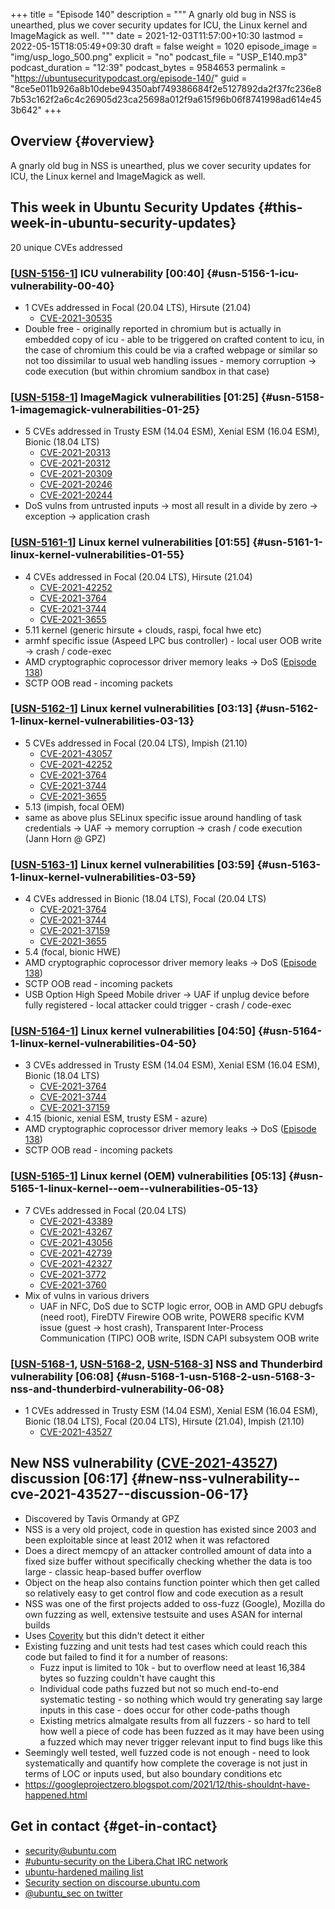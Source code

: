 +++
title = "Episode 140"
description = """
  A gnarly old bug in NSS is unearthed, plus we cover security updates for
  ICU, the Linux kernel and ImageMagick as well.
  """
date = 2021-12-03T11:57:00+10:30
lastmod = 2022-05-15T18:05:49+09:30
draft = false
weight = 1020
episode_image = "img/usp_logo_500.png"
explicit = "no"
podcast_file = "USP_E140.mp3"
podcast_duration = "12:39"
podcast_bytes = 9584653
permalink = "https://ubuntusecuritypodcast.org/episode-140/"
guid = "8ce5e011b926a8b10debe94350abf749386684f2e5127892da2f37fc236e87b53c162f2a6c4c26905d23ca25698a012f9a615f96b06f8741998ad614e453b642"
+++

## Overview {#overview}

A gnarly old bug in NSS is unearthed, plus we cover security updates for
ICU, the Linux kernel and ImageMagick as well.


## This week in Ubuntu Security Updates {#this-week-in-ubuntu-security-updates}

20 unique CVEs addressed


### [[USN-5156-1](https://ubuntu.com/security/notices/USN-5156-1)] ICU vulnerability [00:40] {#usn-5156-1-icu-vulnerability-00-40}

-   1 CVEs addressed in Focal (20.04 LTS), Hirsute (21.04)
    -   [CVE-2021-30535](https://ubuntu.com/security/CVE-2021-30535) <!-- medium -->
-   Double free - originally reported in chromium but is actually in embedded
    copy of icu - able to be triggered on crafted content to icu, in the case
    of chromium this could be via a crafted webpage or similar so not too
    dissimilar to usual web handling issues - memory corruption -&gt; code
    execution (but within chromium sandbox in that case)


### [[USN-5158-1](https://ubuntu.com/security/notices/USN-5158-1)] ImageMagick vulnerabilities [01:25] {#usn-5158-1-imagemagick-vulnerabilities-01-25}

-   5 CVEs addressed in Trusty ESM (14.04 ESM), Xenial ESM (16.04 ESM), Bionic (18.04 LTS)
    -   [CVE-2021-20313](https://ubuntu.com/security/CVE-2021-20313) <!-- low -->
    -   [CVE-2021-20312](https://ubuntu.com/security/CVE-2021-20312) <!-- low -->
    -   [CVE-2021-20309](https://ubuntu.com/security/CVE-2021-20309) <!-- low -->
    -   [CVE-2021-20246](https://ubuntu.com/security/CVE-2021-20246) <!-- low -->
    -   [CVE-2021-20244](https://ubuntu.com/security/CVE-2021-20244) <!-- low -->
-   DoS vulns from untrusted inputs -&gt; most all result in a divide by zero -&gt;
    exception -&gt; application crash


### [[USN-5161-1](https://ubuntu.com/security/notices/USN-5161-1)] Linux kernel vulnerabilities [01:55] {#usn-5161-1-linux-kernel-vulnerabilities-01-55}

-   4 CVEs addressed in Focal (20.04 LTS), Hirsute (21.04)
    -   [CVE-2021-42252](https://ubuntu.com/security/CVE-2021-42252) <!-- medium -->
    -   [CVE-2021-3764](https://ubuntu.com/security/CVE-2021-3764) <!-- medium -->
    -   [CVE-2021-3744](https://ubuntu.com/security/CVE-2021-3744) <!-- low -->
    -   [CVE-2021-3655](https://ubuntu.com/security/CVE-2021-3655) <!-- medium -->
-   5.11 kernel (generic hirsute + clouds, raspi, focal hwe etc)
-   armhf specific issue (Aspeed LPC bus controller) - local user OOB write
    -&gt; crash / code-exec
-   AMD cryptographic coprocessor driver memory leaks -&gt; DoS ([Episode 138](https://ubuntusecuritypodcast.org/episode-138/))
-   SCTP OOB read - incoming packets


### [[USN-5162-1](https://ubuntu.com/security/notices/USN-5162-1)] Linux kernel vulnerabilities [03:13] {#usn-5162-1-linux-kernel-vulnerabilities-03-13}

-   5 CVEs addressed in Focal (20.04 LTS), Impish (21.10)
    -   [CVE-2021-43057](https://ubuntu.com/security/CVE-2021-43057) <!-- low -->
    -   [CVE-2021-42252](https://ubuntu.com/security/CVE-2021-42252) <!-- medium -->
    -   [CVE-2021-3764](https://ubuntu.com/security/CVE-2021-3764) <!-- medium -->
    -   [CVE-2021-3744](https://ubuntu.com/security/CVE-2021-3744) <!-- low -->
    -   [CVE-2021-3655](https://ubuntu.com/security/CVE-2021-3655) <!-- medium -->
-   5.13 (impish, focal OEM)
-   same as above plus SELinux specific issue around handling of task
    credentials -&gt; UAF -&gt; memory corruption -&gt; crash / code execution (Jann
    Horn @ GPZ)


### [[USN-5163-1](https://ubuntu.com/security/notices/USN-5163-1)] Linux kernel vulnerabilities [03:59] {#usn-5163-1-linux-kernel-vulnerabilities-03-59}

-   4 CVEs addressed in Bionic (18.04 LTS), Focal (20.04 LTS)
    -   [CVE-2021-3764](https://ubuntu.com/security/CVE-2021-3764) <!-- medium -->
    -   [CVE-2021-3744](https://ubuntu.com/security/CVE-2021-3744) <!-- low -->
    -   [CVE-2021-37159](https://ubuntu.com/security/CVE-2021-37159) <!-- low -->
    -   [CVE-2021-3655](https://ubuntu.com/security/CVE-2021-3655) <!-- medium -->
-   5.4 (focal, bionic HWE)
-   AMD cryptographic coprocessor driver memory leaks -&gt; DoS ([Episode 138](https://ubuntusecuritypodcast.org/episode-138/))
-   SCTP OOB read - incoming packets
-   USB Option High Speed Mobile driver -&gt; UAF if unplug device before fully
    registered - local attacker could trigger - crash / code-exec


### [[USN-5164-1](https://ubuntu.com/security/notices/USN-5164-1)] Linux kernel vulnerabilities [04:50] {#usn-5164-1-linux-kernel-vulnerabilities-04-50}

-   3 CVEs addressed in Trusty ESM (14.04 ESM), Xenial ESM (16.04 ESM), Bionic (18.04 LTS)
    -   [CVE-2021-3764](https://ubuntu.com/security/CVE-2021-3764) <!-- medium -->
    -   [CVE-2021-3744](https://ubuntu.com/security/CVE-2021-3744) <!-- low -->
    -   [CVE-2021-37159](https://ubuntu.com/security/CVE-2021-37159) <!-- low -->
-   4.15 (bionic, xenial ESM, trusty ESM - azure)
-   AMD cryptographic coprocessor driver memory leaks -&gt; DoS ([Episode 138](https://ubuntusecuritypodcast.org/episode-138/))
-   SCTP OOB read - incoming packets


### [[USN-5165-1](https://ubuntu.com/security/notices/USN-5165-1)] Linux kernel (OEM) vulnerabilities [05:13] {#usn-5165-1-linux-kernel--oem--vulnerabilities-05-13}

-   7 CVEs addressed in Focal (20.04 LTS)
    -   [CVE-2021-43389](https://ubuntu.com/security/CVE-2021-43389) <!-- low -->
    -   [CVE-2021-43267](https://ubuntu.com/security/CVE-2021-43267) <!-- medium -->
    -   [CVE-2021-43056](https://ubuntu.com/security/CVE-2021-43056) <!-- medium -->
    -   [CVE-2021-42739](https://ubuntu.com/security/CVE-2021-42739) <!-- medium -->
    -   [CVE-2021-42327](https://ubuntu.com/security/CVE-2021-42327) <!-- low -->
    -   [CVE-2021-3772](https://ubuntu.com/security/CVE-2021-3772) <!-- low -->
    -   [CVE-2021-3760](https://ubuntu.com/security/CVE-2021-3760) <!-- medium -->
-   Mix of vulns in various drivers
    -   UAF in NFC, DoS due to SCTP logic error, OOB in AMD GPU debugfs (need
        root), FireDTV Firewire OOB write, POWER8 specific KVM issue (guest -&gt;
        host crash), Transparent Inter-Process Communication (TIPC) OOB write,
        ISDN CAPI subsystem OOB write


### [[USN-5168-1](https://ubuntu.com/security/notices/USN-5168-1), [USN-5168-2](https://ubuntu.com/security/notices/USN-5168-2), [USN-5168-3](https://ubuntu.com/security/notices/USN-5168-3)] NSS and Thunderbird vulnerability [06:08] {#usn-5168-1-usn-5168-2-usn-5168-3-nss-and-thunderbird-vulnerability-06-08}

-   1 CVEs addressed in Trusty ESM (14.04 ESM), Xenial ESM (16.04 ESM), Bionic (18.04 LTS), Focal (20.04 LTS), Hirsute (21.04), Impish (21.10)
    -   [CVE-2021-43527](https://ubuntu.com/security/CVE-2021-43527) <!-- high -->


## New NSS vulnerability ([CVE-2021-43527](https://ubuntu.com/security/CVE-2021-43527)) discussion [06:17] {#new-nss-vulnerability--cve-2021-43527--discussion-06-17}

-   Discovered by Tavis Ormandy at GPZ
-   NSS is a very old project, code in question has existed since 2003 and
    been exploitable since at least 2012 when it was refactored
-   Does a direct memcpy of an attacker controlled amount of data into a
    fixed size buffer without specifically checking whether the data is too
    large - classic heap-based buffer overflow
-   Object on the heap also contains function pointer which then get called
    so relatively easy to get control flow and code execution as a result
-   NSS was one of the first projects added to oss-fuzz (Google), Mozilla do
    own fuzzing as well, extensive testsuite and uses ASAN for internal
    builds
-   Uses [Coverity](https://scan.coverity.com/projects/nss) but this didn't detect it either
-   Existing fuzzing and unit tests had test cases which could reach this
    code but failed to find it for a number of reasons:
    -   Fuzz input is limited to 10k - but to overflow need at least 16,384
        bytes so fuzzing couldn't have caught this
    -   Individual code paths fuzzed but not so much end-to-end systematic
        testing - so nothing which would try generating say large inputs in
        this case - does occur for other code-paths though
    -   Existing metrics almalgate results from all fuzzers - so hard to tell
        how well a piece of code has been fuzzed as it may have been using a
        fuzzed which may never trigger relevant input to find bugs like this
-   Seemingly well tested, well fuzzed code is not enough - need to look
    systematically and quantify how complete the coverage is not just in
    terms of LOC or inputs used, but also boundary conditions etc
-   <https://googleprojectzero.blogspot.com/2021/12/this-shouldnt-have-happened.html>


## Get in contact {#get-in-contact}

-   [security@ubuntu.com](mailto:security@ubuntu.com)
-   [#ubuntu-security on the Libera.Chat IRC network](https://libera.chat)
-   [ubuntu-hardened mailing list](https://lists.ubuntu.com/mailman/listinfo/ubuntu-hardened)
-   [Security section on discourse.ubuntu.com](https://discourse.ubuntu.com/c/security)
-   [@ubuntu_sec on twitter](https://twitter.com/ubuntu_sec)